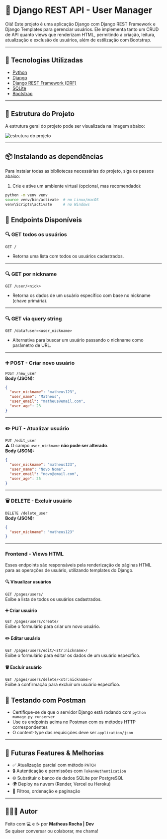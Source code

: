 
# 🧩 Django REST API - User Manager

Olá! Este projeto é uma aplicação Django com Django REST Framework e Django Templates para gerenciar usuários.
Ele implementa tanto um CRUD de API quanto views que renderizam HTML, permitindo a criação, leitura, atualização e exclusão de usuários, além de estilização com Bootstrap.


---

## 🚀 Tecnologias Utilizadas

- [Python](https://www.python.org/)
- [Django](https://www.djangoproject.com/)
- [Django REST Framework (DRF)](https://www.django-rest-framework.org/)
- [SQLite](https://www.sqlite.org/index.html)
- [Bootstrap](https://getbootstrap.com/)
---

## 📁 Estrutura do Projeto

A estrutura geral do projeto pode ser visualizada na imagem abaixo:

![estrutura do projeto](estrutura.png)


---
## 📦 Instalando as dependências

Para instalar todas as bibliotecas necessárias do projeto, siga os passos abaixo:

1. Crie e ative um ambiente virtual (opcional, mas recomendado):

```bash
python -m venv venv
source venv/bin/activate  # no Linux/macOS
venv\Scripts\activate     # no Windows
```


## 🔗 Endpoints Disponíveis

### 🔍 GET todos os usuários
`GET /`  
- Retorna uma lista com todos os usuários cadastrados.

---

### 🔍 GET por nickname
`GET /user/<nick>`  
- Retorna os dados de um usuário específico com base no nickname (chave primária).

---

### 🔍 GET via query string
`GET /data?user=<user_nickname>`  
- Alternativa para buscar um usuário passando o nickname como parâmetro de URL.

---

### ➕ POST - Criar novo usuário
`POST /new_user`  
**Body (JSON):**
```json
{
  "user_nickname": "matheus123",
  "user_name": "Matheus",
  "user_email": "matheus@email.com",
  "user_age": 23
}
```

---

### ✏️ PUT - Atualizar usuário
`PUT /edit_user`  
⚠️ O campo `user_nickname` **não pode ser alterado**.  
**Body (JSON):**
```json
{
  "user_nickname": "matheus123",
  "user_name": "Novo Nome",
  "user_email": "novo@email.com",
  "user_age": 25
}
```

---

### 🗑️ DELETE - Excluir usuário
`DELETE /delete_user`  
**Body (JSON):**
```json
{
  "user_nickname": "matheus123"
}
```

---

### Frontend - Views HTML

Esses endpoints são responsáveis pela renderização de páginas HTML para as operações de usuário, utilizando templates do Django.

#### 🔍 Visualizar usuários
`GET /pages/users/`  
Exibe a lista de todos os usuários cadastrados.

#### ➕ Criar usuário
`GET /pages/users/create/`  
Exibe o formulário para criar um novo usuário.

#### ✏️ Editar usuário
`GET /pages/users/edit/<str:nickname>/`  
Exibe o formulário para editar os dados de um usuário específico.

#### 🗑️ Excluir usuário
`GET /pages/users/delete/<str:nickname>/`  
Exibe a confirmação para excluir um usuário específico.


## 🧪 Testando com Postman

- Certifique-se de que o servidor Django está rodando com `python manage.py runserver`
- Use os endpoints acima no Postman com os métodos HTTP correspondentes
- O content-type das requisições deve ser `application/json`

---

## 🌱 Futuras Features & Melhorias

- ✅ Atualização parcial com método `PATCH`
- 🔒 Autenticação e permissões com `TokenAuthentication`
- 🌐 Substituir o banco de dados SQLite por PostgreSQL 
- 🌍 Deploy na nuvem (Render, Vercel ou Heroku)
- 🔎 Filtros, ordenação e paginação

---

## 🙋🏽‍♂️ Autor

Feito com 💻 e ☕ por **Matheus Rocha | Dev**  
Se quiser conversar ou colaborar, me chama!
